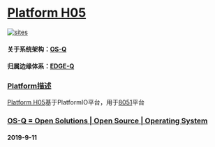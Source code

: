 ﻿# [Platform H05](https://github.com/OS-Q/H05)

[![sites](http://182.61.61.133/link/resources/OSQ.png)](http://www.OS-Q.com)

#### 关于系统架构：[OS-Q](https://github.com/OS-Q)
#### 归属边缘体系：[EDGE-Q](https://github.com/EDGE-Q)

### [Platform描述](https://github.com/OS-Q/H05/wiki) 

[Platform H05](https://github.com/OS-Q/H05)基于PlatformIO平台，用于[8051](https://github.com/sochub/8051)平台

### [OS-Q = Open Solutions | Open Source |  Operating System ](http://www.OS-Q.com/H05)
####  2019-9-11
